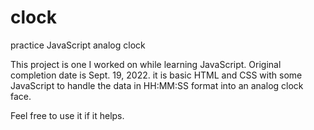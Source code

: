 # clock
practice JavaScript analog clock

This project is one I worked on while learning JavaScript.  Original completion date is Sept. 19, 2022.
it is basic HTML and CSS with some JavaScript to handle the data in HH:MM:SS format into an analog clock face.

Feel free to use it if it helps.
